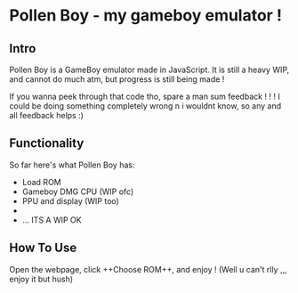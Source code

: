 # Pollen Boy - my gameboy emulator !

## Intro
Pollen Boy is a GameBoy emulator made in JavaScript.
It is still a heavy WIP, and cannot do much atm, but progress is still being made !

If you wanna peek through that code tho, spare a man sum feedback ! ! !
I could be doing something completely wrong n i wouldnt know, so any and all feedback helps :)

## Functionality
So far here's what Pollen Boy has:
- Load ROM
- Gameboy DMG CPU (WIP ofc)
- PPU and display (WIP too)
-
- ... ITS A WIP OK

## How To Use
Open the webpage, click ++Choose ROM++, and enjoy !
(Well u can't rlly ,,, enjoy it but hush)

